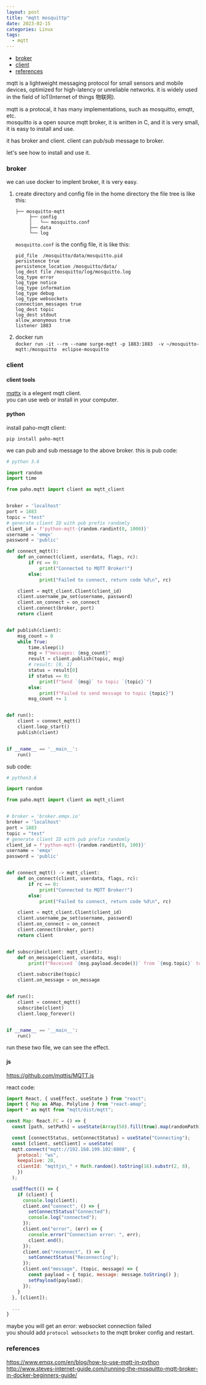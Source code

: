 ```yaml
---
layout: post
title: "mqtt mosquittp"
date: 2023-02-15
categories: Linux
tags:
  - mqtt
---
```


- [broker](#broker)
- [client](#client)
- [references](#references)

mqtt is a lightweight messaging protocol for small sensors and mobile devices, optimized for high-latency or unreliable networks.
it is widely used in the field of IoT(Internet of things 物联网).

mqtt is a protocal, it has many implementations, such as mosquitto, emqtt, etc.  
mosquitto is a open source mqtt broker, it is written in C, and it is very small, it is easy to install and use.

it has broker and client. client can pub/sub message to broker.

let's see how to install and use it.

### broker

we can use docker to implent broker, it is very easy.

1. create directory and config file in the home directory
   the file tree is like this:
   ```text
   ├── mosquitto-mqtt
        ├── config
        │   └── mosquitto.conf
        ├── data
        └── log
   ```
   `mosquitto.conf` is the config file, it is like this:
   ```text
   pid_file  /mosquitto/data/mosquitto.pid
   persistence true
   persistence_location /mosquitto/data/
   log_dest file /mosquitto/log/mosquitto.log
   log_type error
   log_type notice
   log_type information
   log_type debug
   log_type websockets
   connection_messages true
   log_dest topic
   log_dest stdout
   allow_anonymous true
   listener 1883
   ```
2. docker run  
   `docker run -it --rm --name surge-mqtt -p 1883:1883  -v ~/mosquitto-mqtt:/mosquitto  eclipse-mosquitto`

### client

#### client tools

[mqttx](https://mqttx.app/) is a elegent mqtt client.  
 you can use web or install in your computer.

#### python

install paho-mqtt client:

```shell
pip install paho-mqtt
```

we can pub and sub message to the above broker.
this is pub code:

```python
# python 3.6

import random
import time

from paho.mqtt import client as mqtt_client


broker = 'localhost'
port = 1883
topic = "test"
# generate client ID with pub prefix randomly
client_id = f'python-mqtt-{random.randint(0, 1000)}'
username = 'emqx'
password = 'public'

def connect_mqtt():
    def on_connect(client, userdata, flags, rc):
        if rc == 0:
            print("Connected to MQTT Broker!")
        else:
            print("Failed to connect, return code %d\n", rc)

    client = mqtt_client.Client(client_id)
    client.username_pw_set(username, password)
    client.on_connect = on_connect
    client.connect(broker, port)
    return client


def publish(client):
    msg_count = 0
    while True:
        time.sleep(1)
        msg = f"messages: {msg_count}"
        result = client.publish(topic, msg)
        # result: [0, 1]
        status = result[0]
        if status == 0:
            print(f"Send `{msg}` to topic `{topic}`")
        else:
            print(f"Failed to send message to topic {topic}")
        msg_count += 1


def run():
    client = connect_mqtt()
    client.loop_start()
    publish(client)


if __name__ == '__main__':
    run()
```

sub code:

```python
# python3.6

import random

from paho.mqtt import client as mqtt_client


# broker = 'broker.emqx.io'
broker = 'localhost'
port = 1883
topic = "test"
# generate client ID with pub prefix randomly
client_id = f'python-mqtt-{random.randint(0, 100)}'
username = 'emqx'
password = 'public'


def connect_mqtt() -> mqtt_client:
    def on_connect(client, userdata, flags, rc):
        if rc == 0:
            print("Connected to MQTT Broker!")
        else:
            print("Failed to connect, return code %d\n", rc)

    client = mqtt_client.Client(client_id)
    client.username_pw_set(username, password)
    client.on_connect = on_connect
    client.connect(broker, port)
    return client


def subscribe(client: mqtt_client):
    def on_message(client, userdata, msg):
        print(f"Received `{msg.payload.decode()}` from `{msg.topic}` topic")

    client.subscribe(topic)
    client.on_message = on_message


def run():
    client = connect_mqtt()
    subscribe(client)
    client.loop_forever()


if __name__ == '__main__':
    run()
```

run these two file, we can see the effect.

#### js

<https://github.com/mqttjs/MQTT.js>

react code:

```js
import React, { useEffect, useState } from "react";
import { Map as AMap, Polyline } from "react-amap";
import * as mqtt from "mqtt/dist/mqtt";

const Map: React.FC = () => {
  const [path, setPath] = useState(Array(50).fill(true).map(randomPath));

  const [connectStatus, setConnectStatus] = useState("Connecting");
  const [client, setClient] = useState(
  mqtt.connect("mqtt://192.168.199.102:8808", {
    protocol: "ws",
    keepalive: 20,
    clientId: "mqttjs\_" + Math.random().toString(16).substr(2, 8),
    })
  );

  useEffect(() => {
    if (client) {
      console.log(client);
      client.on("connect", () => {
        setConnectStatus("Connected");
        console.log("connected");
      });
      client.on("error", (err) => {
        console.error("Connection error: ", err);
        client.end();
      });
      client.on("reconnect", () => {
        setConnectStatus("Reconnecting");
      });
      client.on("message", (topic, message) => {
        const payload = { topic, message: message.toString() };
        setPayload(payload);
      });
    }
  }, [client]);

  ...
}
```

maybe you will get an error: websocket connection failed  
you should add `protocol websockets` to the mqtt broker config and restart.

### references

<https://www.emqx.com/en/blog/how-to-use-mqtt-in-python>
<http://www.steves-internet-guide.com/running-the-mosquitto-mqtt-broker-in-docker-beginners-guide/>

```

```
